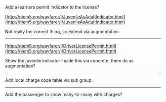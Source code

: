 Add a learners permit indicator to the license?

[http://niem5.org/wayfarer/j/JuvenileAsAdultIndicator.html](http://niem5.org/wayfarer/j/JuvenileAsAdultIndicator.html)  
  

Not really the correct thing, so extend via augmentation


___
[http://niem5.org/wayfarer/j/DriverLicensePermit.html](http://niem5.org/wayfarer/j/DriverLicensePermit.html)  
  

Show the juvenile indicator inside this via concrete, them do as augmentation?

___

Add local charge code table via sub group.

___

Add the passenger to show many-to-many with charges?
